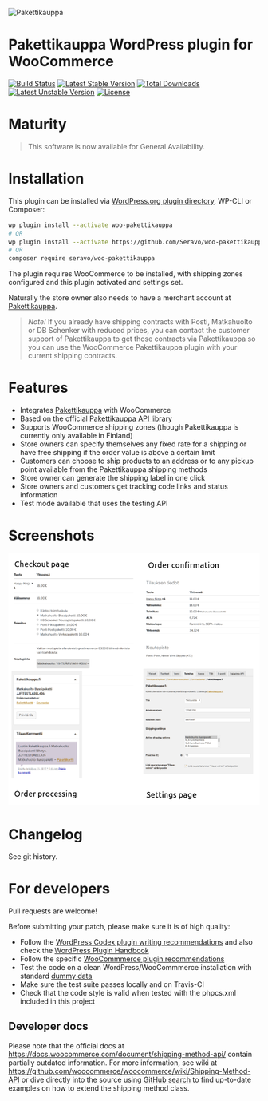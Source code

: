 ![Pakettikauppa](https://www.pakettikauppa.fi/load/pakettikauppa-logo.png)

# Pakettikauppa WordPress plugin for WooCommerce

[![Build Status](https://travis-ci.org/Seravo/woo-pakettikauppa.svg?branch=master)](https://travis-ci.org/Seravo/woo-pakettikauppa) [![Latest Stable Version](https://poser.pugx.org/seravo/woo-pakettikauppa/v/stable)](https://packagist.org/packages/seravo/woo-pakettikauppa) [![Total Downloads](https://poser.pugx.org/seravo/woo-pakettikauppa/downloads)](https://packagist.org/packages/seravo/woo-pakettikauppa) [![Latest Unstable Version](https://poser.pugx.org/seravo/woo-pakettikauppa/v/unstable)](https://packagist.org/packages/seravo/woo-pakettikauppa) [![License](https://poser.pugx.org/seravo/woo-pakettikauppa/license)](https://packagist.org/packages/seravo/woo-pakettikauppa)

# Maturity

> This software is now available for General Availability.

# Installation

This plugin can be installed via [WordPress.org plugin directory](https://wordpress.org/plugins/woo-pakettikauppa/), WP-CLI or Composer:

```sh
wp plugin install --activate woo-pakettikauppa
# OR
wp plugin install --activate https://github.com/Seravo/woo-pakettikauppa/archive/master.zip
# OR
composer require seravo/woo-pakettikauppa
```

The plugin requires WooCommerce to be installed, with shipping zones configured and this plugin activated and settings set.

Naturally the store owner also needs to have a merchant account at [Pakettikauppa](https://www.pakettikauppa.fi/).

> *Note!* If you already have shipping contracts with Posti, Matkahuolto or DB Schenker with reduced prices, you can contact the customer support of Pakettikauppa to get those contracts via Pakettikauppa so you can use the WooCommerce Pakettikauppa plugin with your current shipping contracts.

# Features

* Integrates [Pakettikauppa](https://www.pakettikauppa.fi/) with WooCommerce
* Based on the official [Pakettikauppa API library](https://github.com/Pakettikauppa/api-library)
* Supports WooCommerce shipping zones (though Pakettikauppa is currently only available in Finland)
* Store owners can specify themselves any fixed rate for a shipping or have free shipping if the order value is above a certain limit
* Customers can choose to ship products to an address or to any pickup point available from the Pakettikauppa shipping methods
* Store owner can generate the shipping label in one click
* Store owners and customers get tracking code links and status information
* Test mode available that uses the testing API

# Screenshots

![Screenshots](screenshot.png)

# Changelog

See git history.

# For developers

Pull requests are welcome!

Before submitting your patch, please make sure it is of high quality:

* Follow the [WordPress Codex plugin writing recommendations](https://codex.wordpress.org/Writing_a_Plugin) and also check the [WordPress Plugin Handbook](https://developer.wordpress.org/plugins/)
* Follow the specific [WooCommmerce plugin recommendations](https://docs.woocommerce.com/document/create-a-plugin/)
* Test the code on a clean WordPress/WooCommmerce installation with standard [dummy data](https://docs.woocommerce.com/document/importing-woocommerce-dummy-data/)
* Make sure the test suite passes locally and on Travis-CI
* Check that the code style is valid when tested with the phpcs.xml included in this project

## Developer docs

Please note that the official docs at https://docs.woocommerce.com/document/shipping-method-api/ contain partially outdated information. For more information, see wiki at https://github.com/woocommerce/woocommerce/wiki/Shipping-Method-API or dive directly into the source using [GitHub search](https://github.com/woocommerce/woocommerce/search?utf8=%E2%9C%93&q=extends+WC_Shipping_Method&type=) to find up-to-date examples on how to extend the shipping method class.
